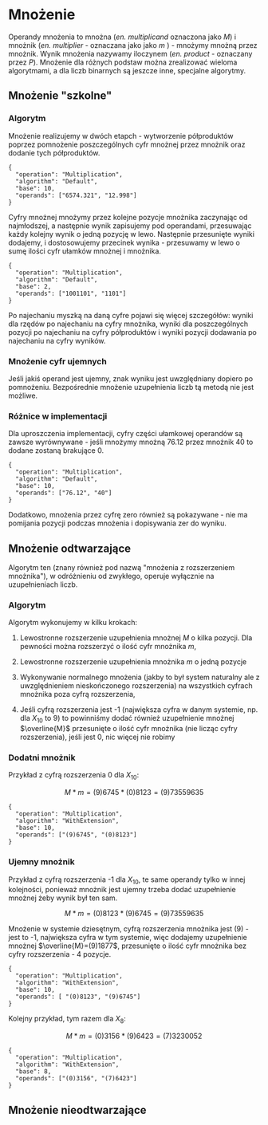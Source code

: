 # Mnożenie
Operandy mnożenia to mnożna (*en. multiplicand* oznaczona jako $M$) i mnożnik (*en. multiplier* - oznaczana jako jako $m$ ) - mnożymy mnożną przez mnożnik.
Wynik mnożenia nazywamy iloczynem (*en. product* - oznaczany przez $P$).
 Mnożenie dla różnych podstaw można zrealizować wieloma algorytmami, a dla liczb binarnych są jeszcze inne, specjalne algorytmy.
## Mnożenie "szkolne"
### Algorytm
Mnożenie realizujemy w dwóch etapch - wytworzenie półproduktów poprzez pomnożenie poszczególnych cyfr mnożnej przez mnożnik oraz dodanie tych półproduktów.

```calc-operation
{
  "operation": "Multiplication",
  "algorithm": "Default",
  "base": 10,
  "operands": ["6574.321", "12.998"]
}
```
Cyfry mnożnej mnożymy przez kolejne pozycje mnożnika zaczynając od najmłodszej, a następnie wynik zapisujemy pod operandami,
 przesuwając każdy kolejny wynik o jedną pozycję w lewo. Następnie przesunięte wyniki dodajemy, 
 i dostosowujemy przecinek wynika - przesuwamy w lewo o sumę ilości cyfr ułamków mnożnej i mnożnika.
```calc-operation
{
  "operation": "Multiplication",
  "algorithm": "Default",
  "base": 2,
  "operands": ["1001101", "1101"]
}
```
Po najechaniu myszką na daną cyfre pojawi się więcej szczegółów: wyniki dla rzędów po najechaniu na cyfry mnożnika,
  wyniki dla poszczególnych pozycji po najechaniu na cyfry półproduktów i wyniki pozycji dodawania po najechaniu na cyfry wyników.
### Mnożenie cyfr ujemnych
Jeśli jakiś operand jest ujemny, znak wyniku jest uwzględniany dopiero po pomnożeniu. Bezpośrednie mnożenie uzupełnienia liczb tą metodą nie jest możliwe.
### Różnice w implementacji
Dla uproszczenia implementacji, cyfry części ułamkowej operandów są zawsze wyrównywane - jeśli mnożymy mnożną $76.12$ przez mnożnik $40$ 
to dodane zostaną brakujące 0.
```calc-operation
{
  "operation": "Multiplication",
  "algorithm": "Default",
  "base": 10,
  "operands": ["76.12", "40"]
}
```
 Dodatkowo, mnożenia przez cyfrę zero również są pokazywane - nie ma pomijania pozycji podczas mnożenia i dopisywania zer do wyniku.
## Mnożenie odtwarzające
Algorytm ten (znany również pod nazwą "mnożenia z rozszerzeniem mnożnika"), w odróżnieniu od zwykłego, operuje wyłącznie na uzupełnieniach liczb.
### Algorytm
Algorytm wykonujemy w kilku krokach:

1. Lewostronne rozszerzenie uzupełnienia mnożnej $M$ o kilka pozycji. Dla pewności można rozszerzyć o ilość cyfr mnożnika $m$, 

2. Lewostronne rozszerzenie uzupełnienia mnożnika $m$ o jedną pozycje

3. Wykonywanie normalnego mnożenia (jakby to był system naturalny ale z uwzględnieniem nieskończonego
rozszerzenia) na wszystkich cyfrach mnożnika poza cyfrą rozszerzenia,

4. Jeśli cyfrą rozszerzenia jest -1 (największa cyfra w danym systemie, np. dla $X_{10}$ to $9$) to powinniśmy dodać również uzupełnienie
mnożnej $\overline{M}$ przesunięte o ilość cyfr mnożnika (nie licząc cyfry rozszerzenia), jeśli jest 0, nic więcej nie robimy
### Dodatni mnożnik
Przykład z cyfrą rozszerzenia 0 dla $X_{10}$:

$$
    M*m = (9)6745 * (0)8123 = (9)73559635
$$

```calc-operation
{
  "operation": "Multiplication",
  "algorithm": "WithExtension",
  "base": 10,
  "operands": ["(9)6745", "(0)8123"]
}
```

### Ujemny mnożnik
Przykład z cyfrą rozszerzenia -1 dla $X_{10}$, te same operandy tylko w innej kolejności, 
ponieważ mnożnik jest ujemny trzeba dodać uzupełnienie mnożnej żeby wynik był ten sam.

$$
    M*m = (0)8123 * (9)6745 = (9)73559635
$$

Mnożenie w systemie dziesętnym, cyfrą rozszerzenia mnożnika jest $(9)$ - jest to -1, największa cyfra w tym systemie,
 więc dodajemy uzupełnienie mnożnej $\overline{M}=(9)1877$, przesunięte o ilość cyfr mnożnika bez cyfry rozszerzenia - 4 pozycje.

```calc-operation
{
  "operation": "Multiplication",
  "algorithm": "WithExtension",
  "base": 10,
  "operands": [ "(0)8123", "(9)6745"]
}
```
Kolejny przykład, tym razem dla $X_{8}$:

$$
    M*m = (0)3156 * (9)6423 = (7)3230052
$$

```calc-operation
{
  "operation": "Multiplication",
  "algorithm": "WithExtension",
  "base": 8,
  "operands": ["(0)3156", "(7)6423"]
}
```
## Mnożenie nieodtwarzające
